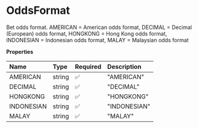 # OddsFormat

Bet odds format. AMERICAN = American odds format, DECIMAL = Decimal (European) odds format, HONGKONG = Hong Kong odds format, INDONESIAN = Indonesian odds format, MALAY = Malaysian odds format

**Properties**

| Name       | Type   | Required | Description  |
| :--------- | :----- | :------- | :----------- |
| AMERICAN   | string | ✅       | "AMERICAN"   |
| DECIMAL    | string | ✅       | "DECIMAL"    |
| HONGKONG   | string | ✅       | "HONGKONG"   |
| INDONESIAN | string | ✅       | "INDONESIAN" |
| MALAY      | string | ✅       | "MALAY"      |

<!-- This file was generated by liblab | https://liblab.com/ -->
